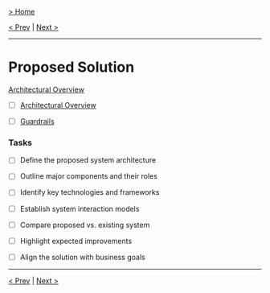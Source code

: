 [> Home](../readme.md)

[< Prev](../4.Problem-background/ai-integration-opportunity.md)  |  [Next >](architectural-overview.md)

---

# Proposed Solution

[Architectural Overview](architectural-overview.md)


* [ ] [Architectural Overview](architectural-overview.md#architectural-overview)
* [ ] [Guardrails](guardrails.md#guardrails)


### **Tasks**
* [ ] Define the proposed system architecture
* [ ] Outline major components and their roles
* [ ] Identify key technologies and frameworks
* [ ] Establish system interaction models
* [ ] Compare proposed vs. existing system
* [ ] Highlight expected improvements
* [ ] Align the solution with business goals


---

[< Prev](../4.Problem-background/ai-integration-opportunity.md)  |  [Next >](architectural-overview.md)
